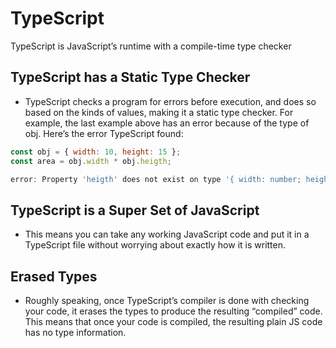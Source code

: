 # TypeScript  

TypeScript is JavaScript’s runtime with a compile-time type checker

## TypeScript has a **Static Type Checker**

- TypeScript checks a program for errors before execution, and does so based on the kinds of values, making it a static type checker. For example, the last example above has an error because of the type of obj. Here’s the error TypeScript found:

```javascript
const obj = { width: 10, height: 15 };
const area = obj.width * obj.heigth;

error: Property 'heigth' does not exist on type '{ width: number; height: number; }'. Did you mean 'height'?
```

## TypeScript is a **Super Set** of JavaScript

-  This means you can take any working JavaScript code and put it in a TypeScript file without worrying about exactly how it is written.

## Erased Types

- Roughly speaking, once TypeScript’s compiler is done with checking your code, it erases the types to produce the resulting “compiled” code. This means that once your code is compiled, the resulting plain JS code has no type information.